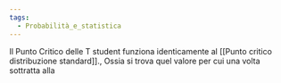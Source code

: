 ```yaml
---
tags:
  - Probabilità_e_statistica
---
```

Il Punto Critico delle T student funziona identicamente al [[Punto critico distribuzione standard]].,
Ossia si trova quel valore per cui una volta sottratta alla 